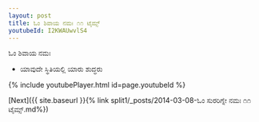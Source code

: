 ```yaml
---
layout: post
title: ಓಂ ಶಿವಾಯ ನಮಃ ೧೧ ಟೈಮ್ಸ್
youtubeId: I2KWAUwvlS4
---
```

 
 
 ಓಂ ಶಿವಾಯ ನಮಃ  
 
 -  ಯಾವುದೇ ಸ್ಥಿತಿಯಲ್ಲಿ ಯಾರು ಶುದ್ಧರು 
 
  
 
  
 
 
 
 
 
 


{% include youtubePlayer.html id=page.youtubeId %}
 
[Next]({{ site.baseurl }}{% link  split1/_posts/2014-03-08-ಓಂ ಸುರರಿಗ್ನೇ ನಮಃ ೧೧ ಟೈಮ್ಸ್.md%})
 
